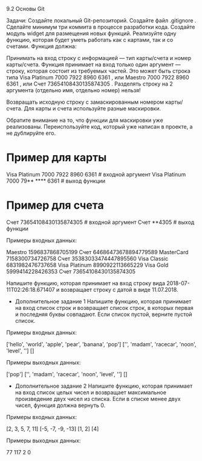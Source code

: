 9.2 Основы Git

Задачи:
Создайте локальный Git-репозиторий.
Создайте файл 
.gitignore
.
Сделайте минимум три коммита в процессе разработки кода.
Создайте модуль 
widget
 для размещения новых функций.
Реализуйте одну функцию, которая будет уметь работать как с картами, так и со счетами.
Функция должна:

Принимать на вход строку с информацией — тип карты/счета и номер карты/счета.
Функция принимает на вход только один аргумент — строку, которая состоит из требуемых частей. Это может быть строка типа 
Visa Platinum 7000 7922 8960 6361
, или 
Maestro 7000 7922 8960 6361
, или 
Счет 73654108430135874305
. Разделять строку на 2 аргумента (отдельно имя, отдельно номер) нельзя!

Возвращать исходную строку с замаскированным номером карты/счета.
Для карты и счета используйте разные маскировки.

Обратите внимание на то, что функции для маскировки уже реализованы. Переиспользуйте код, который уже написан в проекте, а не дублируйте его.

# Пример для карты
Visa Platinum 7000 7922 8960 6361  # входной аргумент
Visa Platinum 7000 79** **** 6361  # выход функции

# Пример для счета
Счет 73654108430135874305  # входной аргумент
Счет **4305  # выход функции

Примеры входных данных:

Maestro 1596837868705199
Счет 64686473678894779589
MasterCard 7158300734726758
Счет 35383033474447895560
Visa Classic 6831982476737658
Visa Platinum 8990922113665229
Visa Gold 5999414228426353
Счет 73654108430135874305

Напишите функцию, которая принимает на вход строку вида 
2018-07-11T02:26:18.671407
 и возвращает строку с датой в виде 
11.07.2018.

* Дополнительное задание 1
Напишите функцию, которая принимает на вход список строк и возвращает список строк, в которых первая и последняя буквы совпадают. Если список пустой, верните пустой список.

Примеры входных данных:

['hello', 'world', 'apple', 'pear', 'banana', 'pop']
['', 'madam', 'racecar', 'noon', 'level', '']
[]

Примеры выходных данных:

['pop']
['', 'madam', 'racecar', 'noon', 'level', '']
[]

* Дополнительное задание 2
Напишите функцию, которая принимает на вход список целых чисел и возвращает максимальное произведение двух чисел из списка. Если в списке менее двух чисел, функция должна вернуть 0.

Примеры входных данных:

[2, 3, 5, 7, 11]
[-5, -7, -9, -13]
[1, 2]
[4]

Примеры выходных данных:

77
117
2
0

